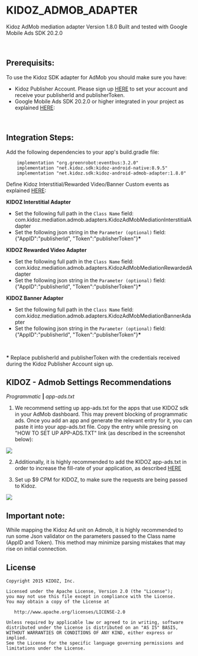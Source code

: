




# KIDOZ_ADMOB_ADAPTER
Kidoz AdMob mediation adapter Version 1.8.0 
Built and tested with Google Mobile Ads SDK 20.2.0

</br>

## Prerequisits: ##
To use the Kidoz SDK adapter for AdMob you should make sure you have:
* Kidoz Publisher Account. Please sign up [HERE](http://accounts.kidoz.net/publishers/register?utm_source=&utm_content=&utm_campaign=&utm_medium=) to set your account and receive your publisherId and publisherToken.
* Google Mobile Ads SDK 20.2.0 or higher integrated in your project as explained [HERE](https://developers.google.com/admob/android/quick-start):

</br>

## Integration Steps: ##
Add the following dependencies to your app's build.gradle file:
```
    implementation "org.greenrobot:eventbus:3.2.0"
    implementation "net.kidoz.sdk:kidoz-android-native:8.9.5"
    implementation "net.kidoz.sdk:kidoz-android-admob-adapter:1.8.0"
```

Define Kidoz Interstitial/Rewarded Video/Banner Custom events as explained [HERE](https://support.google.com/admob/answer/3083407):
 
**KIDOZ Interstitial Adapter**
* Set the following full path in the `Class Name` field: </br>
com.kidoz.mediation.admob.adapters.KidozAdMobMediationInterstitialAdapter
* Set the following json string in the `Parameter (optional)` field: </br>
{"AppID":"publisherId", "Token":"publisherToken"}<B>*</B>

**KIDOZ Rewarded Video Adapter**
* Set the following full path in the `Class Name` field: </br>
com.kidoz.mediation.admob.adapters.KidozAdMobMediationRewardedAdapter
* Set the following json string in the `Parameter (optional)` field: </br>
{"AppID":"publisherId", "Token":"publisherToken"}<B>*</B>

**KIDOZ Banner Adapter**
* Set the following full path in the `Class Name` field: </br>
com.kidoz.mediation.admob.adapters.KidozAdMobMediationBannerAdapter
* Set the following json string in the `Parameter (optional)` field: </br>
{"AppID":"publisherId", "Token":"publisherToken"}<B>*</B>
</br>

<B>*</B> Replace publisherId and publisherToken with the credentials received during the Kidoz Publisher Account sign up.


## KIDOZ - Admob Settings Recommendations ##

_Programmatic_ **|** _app-ads.txt_

1. We recommend setting up app-ads.txt for the apps that use KIDOZ sdk in your AdMob dashboard. This may prevent blocking of programmatic ads.
Once you add an app and generate the relevant entry for it, you can paste it into your app-ads.txt file. Copy the entry while pressing on "HOW TO SET UP APP-ADS.TXT" link (as described in the screenshot below):

<p align="left">
  <img src="https://cdn.kidoz.net/new/sdk/GITHUB_GRAPHICS/KIDOZ_SDK_Documentaions/admob_app_ads_txt2.png" />
</p>

2. Additionally, it is highly recommended to add the KIDOZ app-ads.txt in order to increase the fill-rate of your application, as described [HERE](https://kidoz.net/introappadstext)

3. Set up $9 CPM for KIDOZ, to make sure the requests are being passed to Kidoz.

<p align="left">
  <img src="https://cdn.kidoz.net/new/sdk/GITHUB_GRAPHICS/KIDOZ_SDK_Documentaions/admob_adsources_waterfall.png" />
</p>

## Important note: ##
While mapping the Kidoz Ad unit on Admob, it is highly recommended to run some Json validator on the parameters passed to the Class name (AppID and Token). This method may minimize parsing mistakes that may rise on initial connection.


License
--------

    Copyright 2015 KIDOZ, Inc.

    Licensed under the Apache License, Version 2.0 (the "License");
    you may not use this file except in compliance with the License.
    You may obtain a copy of the License at

       http://www.apache.org/licenses/LICENSE-2.0

    Unless required by applicable law or agreed to in writing, software
    distributed under the License is distributed on an "AS IS" BASIS,
    WITHOUT WARRANTIES OR CONDITIONS OF ANY KIND, either express or implied.
    See the License for the specific language governing permissions and
    limitations under the License.

